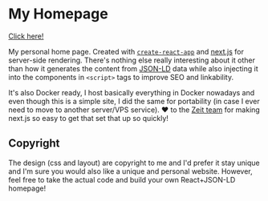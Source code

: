 # My Homepage

[Click here!](https://www.southcla.ws)

My personal home page. Created with [`create-react-app`](https://github.com/facebookincubator/create-react-app) and
[next.js](https://github.com/zeit/next.js) for server-side rendering. There's nothing else really interesting about it
other than how it generates the content from [JSON-LD](https://json-ld.org/) data while also injecting it into the
components in `<script>` tags to improve SEO and linkability.

It's also Docker ready, I host basically everything in Docker nowadays and even though this is a simple site, I did the
same for portability (in case I ever need to move to another server/VPS service). ❤️ to the
[Zeit team](https://zeit.co/about) for making next.js so easy to get that set that up so quickly!

## Copyright

The design (css and layout) are copyright to me and I'd prefer it stay unique and I'm sure you would also like a unique
and personal website. However, feel free to take the actual code and build your own React+JSON-LD homepage!
